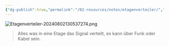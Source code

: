 ```yaml
---
{"dg-publish":true,"permalink":"/02-resources/notes/etagenverteiler/","tags":["netzwerk/kabel","LF03"],"noteIcon":"","updated":"2024-08-02T13:06:34.269+02:00"}
---
```


![Etagenverteiler-20240802130537274.png](/img/user/02%20-%20RESOURCES/Files/Etagenverteiler-20240802130537274.png)
>Alles was in eine Etage das Signal verteilt, es kann über Funk oder Kabel sein.